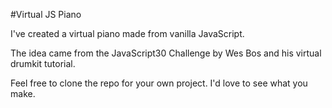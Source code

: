 #Virtual JS Piano

I've created a virtual piano made from vanilla JavaScript.

The idea came from the JavaScript30 Challenge by Wes Bos and his virtual drumkit tutorial.

Feel free to clone the repo for your own project. I'd love to see what you make.